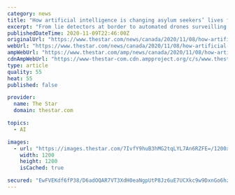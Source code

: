 ```yaml
---
category: news
title: "How artificial intelligence is changing asylum seekers’ lives for the worse"
excerpt: "From lie detectors at border to automated drones surveilling the seas to invasive biosurveillance measures, countries increasingly turn to AI to"
publishedDateTime: 2020-11-09T22:46:00Z
originalUrl: "https://www.thestar.com/news/canada/2020/11/08/how-artificial-intelligence-is-changing-asylum-seekers-lives-for-the-worse.html"
webUrl: "https://www.thestar.com/news/canada/2020/11/08/how-artificial-intelligence-is-changing-asylum-seekers-lives-for-the-worse.html"
ampWebUrl: "https://www.thestar.com/amp/news/canada/2020/11/08/how-artificial-intelligence-is-changing-asylum-seekers-lives-for-the-worse.html"
cdnAmpWebUrl: "https://www-thestar-com.cdn.ampproject.org/c/s/www.thestar.com/amp/news/canada/2020/11/08/how-artificial-intelligence-is-changing-asylum-seekers-lives-for-the-worse.html"
type: article
quality: 55
heat: 55
published: false

provider:
  name: The Star
  domain: thestar.com

topics:
  - AI

images:
  - url: "https://images.thestar.com/7IvfY9huB3hMG2tqLYL7An6RZFE=/1200x1200/smart/filters:cb(1604961546644)/https://www.thestar.com/content/dam/thestar/news/canada/2020/11/08/how-artificial-intelligence-is-changing-asylum-seekers-lives-for-the-worse/autre_caserne_the_squat_in_brussels.jpg"
    width: 1200
    height: 1200
    isCached: true

secured: "EwFVEKdf6fP38/D6adOQAR7VT3XdH0eaNgpUtP8Jz6uE7UCXkc9w9DxnGo6hz94JDkrS2BQtmDGDPHGitp5krmwFlC+9j2zd1wEeBdM+VB+95uSWEINIi2utVvsya4tBtgNhyycU9XFu9tqKDAra5XF5vLayZHnJnUPHiJLgFL68YoUPAd/hPN0/FfHGKyPS/bM3zifhO+cFcFEJW0bnMymDN170Rpw+DPbwNlW9BRrSfXLA3HjEIb9C6xyU7hu9TsrTu9C1d9/KFIEBzNwhOvXe7kp01fQ4DfP9KyovmCv+AknOrPDB8qs8GwOl3WVSKQy+M26yI106gVzH3zyELsm/rz8QygDqryOr6VCBx3A=;DtOLwE/LnFq9ZCHavPBUhw=="
---
```


